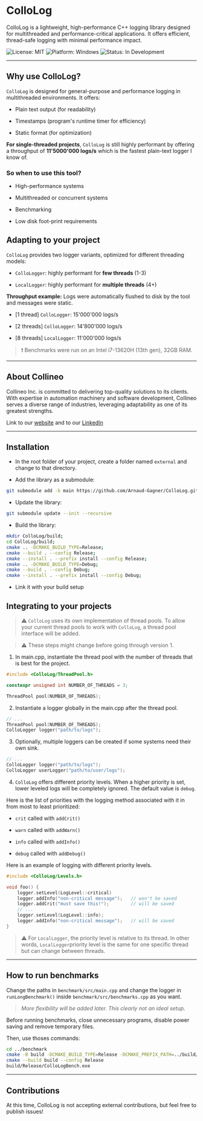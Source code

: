 # ColloLog

ColloLog is a lightweight, high-performance C++ logging library designed for multithreaded and performance-critical applications. It offers efficient, thread-safe logging with minimal performance impact.

![License: MIT](https://img.shields.io/badge/license-MIT-blue)
![Platform: Windows](https://img.shields.io/badge/platform-Windows-blue)
![Status: In Development](https://img.shields.io/badge/status-in_development-yellow)

---

## Why use ColloLog?

`ColloLog` is designed for general-purpose and performance logging in multithreaded environments. It offers:

- Plain text output (for readability)

- Timestamps (program's runtime timer for efficiency)

- Static format (for optimization)

**For single-threaded projects**, ``ColloLog`` is still highly performant by offering a throughput of **11'5000'000 logs/s** which is the fastest plain-text logger I know of.

### So when to use this tool?

- High-performance systems

- Multithreaded or concurrent systems

- Benchmarking

- Low disk foot-print requirements

## Adapting to your project

`ColloLog` provides two logger variants, optimized for different threading models:

- `ColloLogger`: highly performant for **few threads** (1-3)

- `LocalLogger`: highly performant for **multiple threads** (4+)

**Throughput example:** Logs were automatically flushed to disk by the tool and messages were static.

- [1 thread] `ColloLogger`: 15'000'000 logs/s

- [2 threads] `ColloLogger`: 14'800'000 logs/s

- [8 threads] `LocalLogger`: 11'000'000 logs/s

> :exclamation: Benchmarks were run on an Intel i7-13620H (13th gen), 32GB RAM.

---

## About Collineo

Collineo Inc. is committed to delivering top-quality solutions to its clients. With expertise in automation machinery and software development, Collineo serves a diverse range of industries, leveraging adaptability as one of its greatest strengths.

Link to our [website][1] and to our [LinkedIn][2]

[1]: http://www.collineo.net
[2]: https://ca.linkedin.com/company/collineo-inc

---

## Installation

- In the root folder of your project, create a folder named `external` and change to that directory.

- Add the library as a submodule:

```bash
git submodule add -b main https://github.com/Arnaud-Gagner/ColloLog.git ColloLog
```

- Update the library:

```bash
git submodule update --init --recursive
```

- Build the library:

```bash
mkdir ColloLog/build;
cd ColloLog/build;
cmake .. -DCMAKE_BUILD_TYPE=Release;
cmake --build . --config Release;
cmake --install . --prefix install --config Release;
cmake .. -DCMAKE_BUILD_TYPE=Debug;
cmake --build . --config Debug;
cmake --install . --prefix install --config Debug;
```

- Link it with your build setup

## Integrating to your projects

> :warning: `ColloLog` uses its own implementation of thread pools. To allow your current thread pools to work with `ColloLog`, a thread pool interface will be added.

> :warning: These steps might change before going through version 1. 

1. In main.cpp, instantiate the thread pool with the number of threads that is best for the project.

```c
#include <ColloLog/ThreadPool.h>

constexpr unsigned int NUMBER_OF_THREADS = 3;

ThreadPool pool(NUMBER_OF_THREADS);
```

2. Instantiate a logger globally in the main.cpp after the thread pool.

```c
// ...
ThreadPool pool(NUMBER_OF_THREADS);
ColloLogger logger("path/to/logs");
```

3. Optionally, multiple loggers can be created if some systems need their own sink.

```c
// ...
ColloLogger logger("path/to/logs");
ColloLogger userLogger("path/to/user/logs");
```

4. `ColloLog` offers different priority levels. When a higher priority is set, lower leveled logs will be completely ignored. The default value is `debug`.

Here is the list of priorities with the logging method associated with it in from most to least prioritized:

- `crit` called with `addCrit()`

- `warn` called with `addWarn()`

- `info` called with `addInfo()`

- `debug` called with `addDebug()`

Here is an example of logging with different priority levels.

```c
#include <ColloLog/Levels.h>

void foo() {
    logger.setLevel(LogLevel::critical)
    logger.addInfo("non-critical message");   // won't be saved
    logger.addCrit("must save this!");        // will be saved
    // ...
    logger.setLevel(LogLevel::info);
    logger.addInfo("non-critical message");   // will be saved
}
```

> :warning: For `LocalLogger`, the priority level is relative to its thread. In other words, `LocalLogger`priority level is the same for one specific thread but can change between threads.

---

## How to run benchmarks

Change the paths in `benchmark/src/main.cpp` and change the logger in `runLongBenchmark()` inside `benchmark/src/benchmarks.cpp` as you want.

> *More flexibility will be added later. This clearly not an ideal setup*. 

Before running benchmarks, close unnecessary programs, disable power saving and remove temporary files.

Then, use thoses commands:

```bash
cd ../benchmark
cmake -B build -DCMAKE_BUILD_TYPE=Release -DCMAKE_PREFIX_PATH=../build/install
cmake --build build --config Release
build/Release/ColloLogBench.exe
```

---

## Contributions

At this time, ColloLog is not accepting external contributions, but feel free to publish issues!

